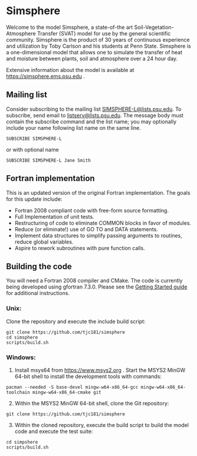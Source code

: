 # Simsphere

Welcome to the model Simsphere, a state-of-the art
Soil-Vegetation-Atmosphere Transfer (SVAT) model for use by the general
scientific community. Simsphere is the product of 30 years of continuous
experience and utilization by Toby Carlson and his students at Penn
State. Simsphere is a one-dimensional model that allows one to simulate
the transfer of heat and moisture between plants, soil and atmosphere
over a 24 hour day.

Extensive information about the model is available at
https://simsphere.ems.psu.edu .

## Mailing list

Consider subscribing to the mailing list SIMSPHERE-L@lists.psu.edu.  To subscribe, send email to listserv@lists.psu.edu.  The message body must contain the subscribe command and the list name; you may optionally include your name following list name on the same line.

```
SUBSCRIBE SIMSPHERE-L
```
or with optional name
```
SUBSCRIBE SIMSPHERE-L Jane Smith
```

## Fortran implementation

This is an updated version of the original Fortran implementation.  The goals for this update include:

* Fortran 2008 compliant code with free-form source formatting.
* Full Implementation of unit tests.
* Restructuring of code to eliminate COMMON blocks in favor of modules.
* Reduce (or eliminate!) use of GO TO and DATA statements.
* Implement data structures to simplify passing arguments to routines, reduce global variables.
* Aspire to rework subroutines with pure function calls.

## Building the code

You will need a Fortran 2008 compiler and CMake.  The code is currently being
developed using gfortran 7.3.0.  Please see the [Getting Started
guide](GETTINGSTARTED.md) for additional instructions.


### Unix:
Clone the repository and execute the include build script:
```
git clone https://github.com/tjc181/simsphere
cd simsphere
scripts/build.sh
```

### Windows:

1. Install msys64 from https://www.msys2.org .  Start the MSYS2 MinGW 64-bit shell to install the development tools with commands: 
```
pacman --needed -S base-devel mingw-w64-x86_64-gcc mingw-w64-x86_64-toolchain mingw-w64-x86_64-cmake git
```
2. Within the MSYS2 MinGW 64-bit shell, clone the Git repository:
```
git clone https://github.com/tjc181/simsphere
```

3. Within the cloned repository, execute the build script to build the model code and execute the test suite:
```
cd simpshere
scripts/build.sh
```


